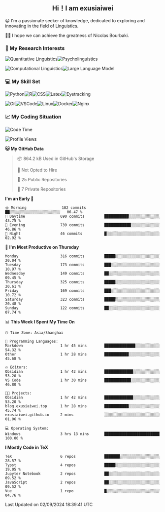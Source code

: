   

## <div align="center">Hi！I am exusiaiwei</div>  

😀 I'm a passionate seeker of knowledge, dedicated to exploring and innovating in the field of Linguistics.

🙋‍♂️ I hope we can achieve the greatness of Nicolas Bourbaki.

### 🔬 My Research Interests  

![Quantitative Linguistics](https://img.shields.io/badge/Quantitative%20Linguistics-%230072CC.svg?&style=for-the-badge&logo=appveyor&logoColor=white)![Psycholinguistics](https://img.shields.io/badge/Psycholinguistics-%2301a3a1.svg?&style=for-the-badge&logo=AWS%20Amplify&logoColor=white)

![Computational Linguistics](https://img.shields.io/badge/Computational%20Linguistics-%231877F2.svg?&style=for-the-badge&logo=Markdown&logoColor=white)![Large Language Model](https://img.shields.io/badge/Large%20Language%20Model-%23F76300.svg?&style=for-the-badge&logo=Android&logoColor=white)

### 💻 My Skill Set

![Python](https://img.shields.io/badge/Python-%2314354C.svg?style=for-the-badge&logo=python&logoColor=white&color=2AB3E3)![R](https://img.shields.io/badge/-R-276DC3?style=for-the-badge&logo=r&logoColor=white)![CSS](https://img.shields.io/badge/-CSS-1572B6?style=for-the-badge&logo=css3&logoColor=white)![Latex](https://img.shields.io/badge/-Latex-008080?style=for-the-badge&logo=latex&logoColor=white)![Eyetracking](https://img.shields.io/badge/Eyetracking-%230078D6?style=for-the-badge&logo=SearXNG&logoColor=#3050FF)

![Git](https://img.shields.io/badge/-Git-F05032?style=for-the-badge&logo=git&logoColor=white)![VSCode](https://img.shields.io/badge/-VSCode-007ACC?style=for-the-badge&logo=visual-studio-code&logoColor=white)![Linux](https://img.shields.io/badge/-Linux-FCC624?style=for-the-badge&logo=linux&logoColor=black)![Docker](https://img.shields.io/badge/-Docker-2496ED?style=for-the-badge&logo=docker&logoColor=white)![Nginx](https://img.shields.io/badge/-Nginx-009639?style=for-the-badge&logo=nginx&logoColor=white)

### 📈 My Coding Situation

<!--START_SECTION:waka-->
![Code Time](http://img.shields.io/badge/Code%20Time-248%20hrs%2057%20mins-blue)

![Profile Views](http://img.shields.io/badge/Profile%20Views-0-blue)

**🐱 My GitHub Data** 

> 📦 864.2 kB Used in GitHub's Storage 
 > 
> 🚫 Not Opted to Hire
 > 
> 📜 25 Public Repositories 
 > 
> 🔑 7 Private Repositories 
 > 
**I'm an Early 🐤** 

```text
🌞 Morning                102 commits         ██░░░░░░░░░░░░░░░░░░░░░░░   06.47 % 
🌆 Daytime                690 commits         ███████████░░░░░░░░░░░░░░   43.75 % 
🌃 Evening                739 commits         ████████████░░░░░░░░░░░░░   46.86 % 
🌙 Night                  46 commits          █░░░░░░░░░░░░░░░░░░░░░░░░   02.92 % 
```
📅 **I'm Most Productive on Thursday** 

```text
Monday                   316 commits         █████░░░░░░░░░░░░░░░░░░░░   20.04 % 
Tuesday                  173 commits         ███░░░░░░░░░░░░░░░░░░░░░░   10.97 % 
Wednesday                149 commits         ██░░░░░░░░░░░░░░░░░░░░░░░   09.45 % 
Thursday                 325 commits         █████░░░░░░░░░░░░░░░░░░░░   20.61 % 
Friday                   169 commits         ███░░░░░░░░░░░░░░░░░░░░░░   10.72 % 
Saturday                 323 commits         █████░░░░░░░░░░░░░░░░░░░░   20.48 % 
Sunday                   122 commits         ██░░░░░░░░░░░░░░░░░░░░░░░   07.74 % 
```


📊 **This Week I Spent My Time On** 

```text
🕑︎ Time Zone: Asia/Shanghai

💬 Programming Languages: 
Markdown                 1 hr 45 mins        ██████████████░░░░░░░░░░░   54.32 % 
Other                    1 hr 28 mins        ███████████░░░░░░░░░░░░░░   45.68 % 

🔥 Editors: 
Obsidian                 1 hr 42 mins        █████████████░░░░░░░░░░░░   53.20 % 
VS Code                  1 hr 30 mins        ████████████░░░░░░░░░░░░░   46.80 % 

🐱‍💻 Projects: 
Obsidian                 1 hr 42 mins        █████████████░░░░░░░░░░░░   53.20 % 
blog.exusiaiwei.top      1 hr 28 mins        ███████████░░░░░░░░░░░░░░   45.74 % 
exusiaiwei.github.io     2 mins              ░░░░░░░░░░░░░░░░░░░░░░░░░   01.06 % 

💻 Operating System: 
Windows                  3 hrs 13 mins       █████████████████████████   100.00 % 
```

**I Mostly Code in TeX** 

```text
TeX                      6 repos             ███████░░░░░░░░░░░░░░░░░░   28.57 % 
Typst                    4 repos             █████░░░░░░░░░░░░░░░░░░░░   19.05 % 
Jupyter Notebook         2 repos             ██░░░░░░░░░░░░░░░░░░░░░░░   09.52 % 
JavaScript               2 repos             ██░░░░░░░░░░░░░░░░░░░░░░░   09.52 % 
Vue                      1 repo              █░░░░░░░░░░░░░░░░░░░░░░░░   04.76 % 
```




 Last Updated on 02/09/2024 18:39:41 UTC
<!--END_SECTION:waka-->
